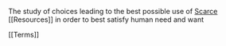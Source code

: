 The study of choices leading to the best possible use of [Scarce](Scarcity) [[Resources]] in order to best satisfy human need and want

[[Terms]]
